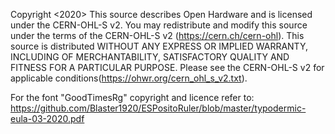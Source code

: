 Copyright <Addittiverse> <2020>
This source describes Open Hardware and is licensed under the
CERN-OHL-S v2.
You may redistribute and modify this source under the terms of the
CERN-OHL-S v2 (https://cern.ch/cern-ohl). This source is distributed
WITHOUT ANY EXPRESS OR IMPLIED WARRANTY, INCLUDING OF
MERCHANTABILITY, SATISFACTORY QUALITY AND FITNESS FOR A
PARTICULAR PURPOSE. Please see the CERN-OHL-S v2 for applicable
conditions(https://ohwr.org/cern_ohl_s_v2.txt).
  
For the font "GoodTimesRg" copyright and licence refer to:
https://github.com/Blaster1920/ESPositoRuler/blob/master/typodermic-eula-03-2020.pdf
